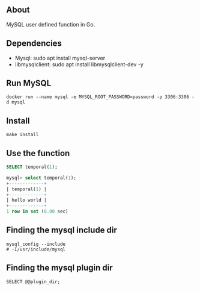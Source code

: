 ## About

MySQL user defined function in Go.

## Dependencies

- Mysql: sudo apt install mysql-server
- libmysqlclient: sudo apt install libmysqlclient-dev -y

## Run MySQL

```console
docker run --name mysql -e MYSQL_ROOT_PASSWORD=password -p 3306:3306 -d mysql
```

## Install

```console
make install
```

## Use the function

```sql
SELECT temporal(1);

mysql> select temporal(1);
+-------------+
| temporal(1) |
+-------------+
| hello world |
+-------------+
1 row in set (0.00 sec)
```

## Finding the mysql include dir

```console
mysql_config --include
# -I/usr/include/mysql
```

## Finding the mysql plugin dir

```console
SELECT @@plugin_dir;
```